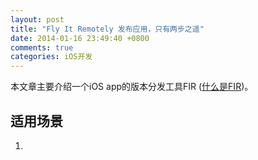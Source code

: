 ```yaml
---
layout: post
title: "Fly It Remotely 发布应用，只有两步之遥"
date: 2014-01-16 23:49:40 +0800
comments: true
categories: iOS开发
---
```


[1]:http://firapp.duapp.com/about

本文章主要介绍一个iOS app的版本分发工具FIR ([什么是FIR][1])。

适用场景
----
1. 